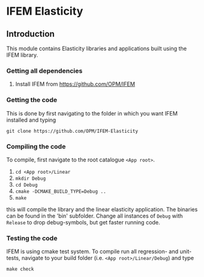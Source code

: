 # IFEM Elasticity


## Introduction

This module contains Elasticity libraries and applications built
using the IFEM library.

### Getting all dependencies

1. Install IFEM from https://github.com/OPM/IFEM

### Getting the code

This is done by first navigating to the folder in which you want IFEM installed and typing

    git clone https://github.com/OPM/IFEM-Elasticity

### Compiling the code

To compile, first navigate to the root catalogue `<App root>`.

1. `cd <App root>/Linear`
2. `mkdir Debug`
3. `cd Debug`
5. `cmake -DCMAKE_BUILD_TYPE=Debug ..`
6. `make `

this will compile the library and the linear elasticity application. 
The binaries can be found in the 'bin' subfolder.
Change all instances of `Debug` with `Release` to drop debug-symbols, 
but get faster running code.

### Testing the code

IFEM is using cmake test system. To compile run all regression- and unit-tests, navigate to your build 
folder (i.e. `<App root>/Linear/Debug`) and type

    make check
